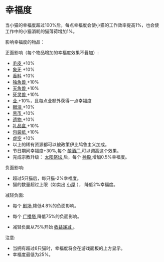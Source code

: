# 幸福度

当小猫的幸福度超过100%后，每点幸福度会使小猫的工作效率提高1%，也会使工作中的小猫消耗的猫薄荷增加1%。

影响幸福度的物品：

正面影响（每个物品增加的幸福度效果不叠加）:
* <a href="?file=003-资源大全/42-毛皮"> 毛皮 </a> +10% 
* <a href="?file=003-资源大全/43-象牙"> 象牙</a> +10% 
* <a href="?file=003-资源大全/44-香料"> 香料</a> +10% 
* <a href="?file=003-资源大全/45-独角兽"> 独角兽 </a> +10% 
* <a href="?file=003-资源大全/46-天角兽"> 天角兽 </a> +10% 
* <a href="?file=003-资源大全/47-死灵兽"> 死灵兽 </a> +10%
* <a href="?file=003-资源大全/49-业"> 业 </a> +10%，且每点业额外获得一点幸福度  
* <a href="?file=003-资源大全/48-眼泪"> 眼泪 </a> +10%
* <a href="?file=003-资源大全/54-黑币"> 黑币 </a> +10% 
* <a href="?file=003-资源大全/22-遗物"> 遗物 </a> +10% 
* <a href="?file=003-资源大全/51-礼品盒"> 礼品盒 </a> +10% 
* <a href="?file=003-资源大全/52-包装纸"> 包装纸 </a> +10% 
* <a href="?file=003-资源大全/53-虚空"> 虚空</a> +10%
* 以上的稀有资源都可以被政策伊比鸠鲁主义加成。
* 节日期间幸福度+30%,每个
    <a href="?file=001-猫咪百科/01-建筑物/08-其它建筑#酿酒厂"> 
    酿酒厂
    </a> 可以调高这个效果。
* 完成宗教升级：
    <a href="?file=001-猫咪百科/06-宗教/002-太阳教团#太阳祭坛"> 太阳祭坛
    </a>
    后，每个
    <a href="?file=001-猫咪百科/01-建筑物/07-文化建筑#神殿"> 神殿
    </a> 增加0.5%幸福度。

负面影响:
* 超过5只猫后，每只猫-2%幸福度。
* 猫的数量超过上限（如卖出
    <a href="?file=001-猫咪百科/01-建筑物/02-猫口建筑#小屋"> 小屋</a>
    ），
    降低2%幸福度。

减轻负面:
* 每个
    <a href="?file=001-猫咪百科/01-建筑物/07-文化建筑#剧场"> 
    剧场
    </a>降低4.8%的负面影响。
* 每个
    <a href="?file=001-猫咪百科/01-建筑物/07-文化建筑#广播塔"> 
    广播塔
    </a>降低75%的负面影响。

* 减轻负面从75%开始
    <a href="?file=005-名词解释/04-收益递减">
    收益递减
    </a>。

注意:
* 当拥有超过6只猫时，幸福度将会在游戏面板的上方显示。
* 幸福度最低为25%。
